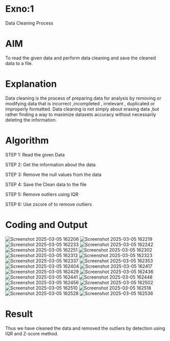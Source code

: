 # Exno:1
Data Cleaning Process

# AIM
To read the given data and perform data cleaning and save the cleaned data to a file.

# Explanation
Data cleaning is the process of preparing data for analysis by removing or modifying data that is incorrect ,incompleted , irrelevant , duplicated or improperly formatted. Data cleaning is not simply about erasing data ,but rather finding a way to maximize datasets accuracy without necessarily deleting the information.

# Algorithm
STEP 1: Read the given Data

STEP 2: Get the information about the data

STEP 3: Remove the null values from the data

STEP 4: Save the Clean data to the file

STEP 5: Remove outliers using IQR

STEP 6: Use zscore of to remove outliers

# Coding and Output
![Screenshot 2025-03-05 162206](https://github.com/user-attachments/assets/0d002458-3fa1-4530-a4dd-e56a122b7876)
![Screenshot 2025-03-05 162219](https://github.com/user-attachments/assets/42c85555-7286-48af-a514-90905f6b3af8)
![Screenshot 2025-03-05 162233](https://github.com/user-attachments/assets/61d4fd0e-50f0-4891-82ba-f074b8fcd5a7)
![Screenshot 2025-03-05 162242](https://github.com/user-attachments/assets/9fd79071-28e2-453a-9d3e-cf5ec89d7ee5)
![Screenshot 2025-03-05 162251](https://github.com/user-attachments/assets/099d1995-b112-4f39-b812-143be45223bf)
![Screenshot 2025-03-05 162302](https://github.com/user-attachments/assets/7545eac9-a693-4222-8251-431f767b690f)
![Screenshot 2025-03-05 162313](https://github.com/user-attachments/assets/b18e2890-7521-4ba3-824d-bda3f51159bf)
![Screenshot 2025-03-05 162323](https://github.com/user-attachments/assets/dc753f9b-26b6-4a7a-a848-4ca0c98b5ed7)
![Screenshot 2025-03-05 162337](https://github.com/user-attachments/assets/ad83d845-ac03-4b18-91b2-56f47aab8af9)
![Screenshot 2025-03-05 162353](https://github.com/user-attachments/assets/93f1f383-3de5-425f-99fe-feb49aacb927)
![Screenshot 2025-03-05 162404](https://github.com/user-attachments/assets/ebaba104-fdd4-4295-8242-c4d5fbaef5a8)
![Screenshot 2025-03-05 162417](https://github.com/user-attachments/assets/d8c66d03-7989-4a47-97ec-7ac97c68846e)
![Screenshot 2025-03-05 162429](https://github.com/user-attachments/assets/49870294-b1a3-4656-98ea-774f9a2b1cb7)
![Screenshot 2025-03-05 162436](https://github.com/user-attachments/assets/38b80d7c-0ad7-4042-b8a8-fc92d0ef590a)
![Screenshot 2025-03-05 162441](https://github.com/user-attachments/assets/50540735-2ac0-444d-8399-28afed37f72a)
![Screenshot 2025-03-05 162448](https://github.com/user-attachments/assets/9a74a282-b078-4a14-9157-23caa076ed18)
![Screenshot 2025-03-05 162456](https://github.com/user-attachments/assets/3d42b94b-8766-49b4-88cc-451b0672889e)
![Screenshot 2025-03-05 162502](https://github.com/user-attachments/assets/f11ce9dc-0fa1-46f7-af1a-8963e2938aa2)
![Screenshot 2025-03-05 162510](https://github.com/user-attachments/assets/f03a935d-f655-42da-8572-1579039283c4)
![Screenshot 2025-03-05 162518](https://github.com/user-attachments/assets/8d3535e7-491b-4370-831d-baf9f2ffe32d)
![Screenshot 2025-03-05 162528](https://github.com/user-attachments/assets/39e12b36-d270-4a7d-b7ea-a20a990ccee9)
![Screenshot 2025-03-05 162536](https://github.com/user-attachments/assets/0f030bb4-a221-4130-b66d-9d7f1e9c4308)

# Result
Thus we have cleaned the data and removed the outliers by detection using IQR and Z-score method.
